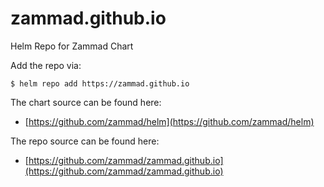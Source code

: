 # zammad.github.io
Helm Repo for Zammad Chart

Add the repo via:
```console
$ helm repo add https://zammad.github.io
```

The chart source can be found here:
* [https://github.com/zammad/helm](https://github.com/zammad/helm)

The repo source can be found here:
* [https://github.com/zammad/zammad.github.io](https://github.com/zammad/zammad.github.io)
